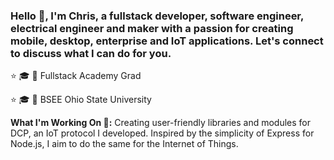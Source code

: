 ### Hello 👋, I'm Chris, a fullstack developer, software engineer, electrical engineer and maker with a passion for creating mobile, desktop, enterprise and IoT applications. Let's connect to discuss what I can do for you. 

 ⭐ 🎓 📜 Fullstack Academy Grad
 
 ⭐ 🎓  📜 BSEE Ohio State University

<b>What I'm Working On 🔧:</b> Creating user-friendly libraries and modules for DCP, an IoT protocol I developed.  Inspired by the simplicity of Express for Node.js, I aim to do the same for the Internet of Things.
